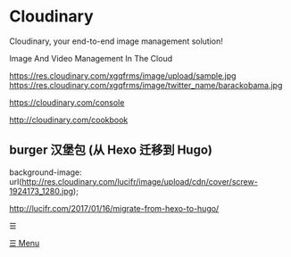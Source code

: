 # Cloudinary  



Cloudinary, your end-to-end image management solution!

Image And Video Management In The Cloud


https://res.cloudinary.com/xgqfrms/image/upload/sample.jpg
https://res.cloudinary.com/xgqfrms/image/twitter_name/barackobama.jpg



https://cloudinary.com/console

http://cloudinary.com/cookbook




## burger 汉堡包 (从 Hexo 迁移到 Hugo)

background-image: url(http://res.cloudinary.com/lucifr/image/upload/cdn/cover/screw-1924173_1280.jpg);

http://lucifr.com/2017/01/16/migrate-from-hexo-to-hugo/

<span class="burger">☰</span>


<a class="menu-button" href="#">
    <span class="burger">☰</span>
    <span class="word">Menu</span>
</a>






